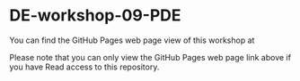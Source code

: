 # DE-workshop-09-PDE

You can find the GitHub Pages web page view of this workshop at 

Please note that you can only view the GitHub Pages web page link above if you have Read access to this repository.
